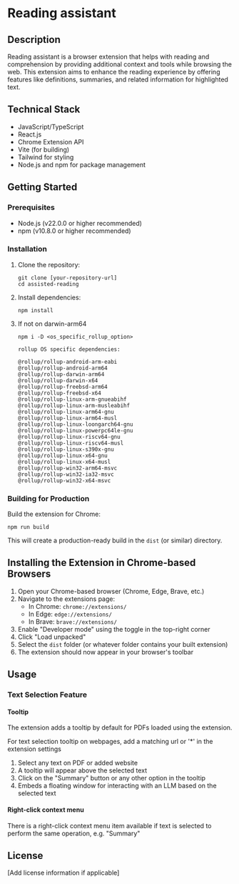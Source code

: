 # Reading assistant

## Description

Reading assistant is a browser extension that helps with reading and comprehension by providing additional context and tools while browsing the web. This extension aims to enhance the reading experience by offering features like definitions, summaries, and related information for highlighted text.

## Technical Stack

- JavaScript/TypeScript
- React.js
- Chrome Extension API
- Vite (for building)
- Tailwind for styling
- Node.js and npm for package management

## Getting Started

### Prerequisites

- Node.js (v22.0.0 or higher recommended)
- npm (v10.8.0 or higher recommended)

### Installation

1. Clone the repository:

   ```
   git clone [your-repository-url]
   cd assisted-reading
   ```

2. Install dependencies:

   ```
   npm install
   ```

3. If not on darwin-arm64

   ```
   npm i -D <os_specific_rollup_option>
   ```

   ```
   rollup OS specific dependencies:

   @rollup/rollup-android-arm-eabi
   @rollup/rollup-android-arm64
   @rollup/rollup-darwin-arm64
   @rollup/rollup-darwin-x64
   @rollup/rollup-freebsd-arm64
   @rollup/rollup-freebsd-x64
   @rollup/rollup-linux-arm-gnueabihf
   @rollup/rollup-linux-arm-musleabihf
   @rollup/rollup-linux-arm64-gnu
   @rollup/rollup-linux-arm64-musl
   @rollup/rollup-linux-loongarch64-gnu
   @rollup/rollup-linux-powerpc64le-gnu
   @rollup/rollup-linux-riscv64-gnu
   @rollup/rollup-linux-riscv64-musl
   @rollup/rollup-linux-s390x-gnu
   @rollup/rollup-linux-x64-gnu
   @rollup/rollup-linux-x64-musl
   @rollup/rollup-win32-arm64-msvc
   @rollup/rollup-win32-ia32-msvc
   @rollup/rollup-win32-x64-msvc
   ```

### Building for Production

Build the extension for Chrome:

```
npm run build
```

This will create a production-ready build in the `dist` (or similar) directory.

## Installing the Extension in Chrome-based Browsers

1. Open your Chrome-based browser (Chrome, Edge, Brave, etc.)
2. Navigate to the extensions page:
   - In Chrome: `chrome://extensions/`
   - In Edge: `edge://extensions/`
   - In Brave: `brave://extensions/`
3. Enable "Developer mode" using the toggle in the top-right corner
4. Click "Load unpacked"
5. Select the `dist` folder (or whatever folder contains your built extension)
6. The extension should now appear in your browser's toolbar

## Usage

### Text Selection Feature

#### Tooltip

The extension adds a tooltip by default for PDFs loaded using the extension.

For text selection tooltip on webpages, add a matching url or '\*' in the extension settings

1. Select any text on PDF or added website
2. A tooltip will appear above the selected text
3. Click on the "Summary" button or any other option in the tooltip
4. Embeds a floating window for interacting with an LLM based on the selected text

#### Right-click context menu

There is a right-click context menu item available if text is selected to perform the same operation, e.g. "Summary"

## License

[Add license information if applicable]

